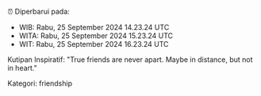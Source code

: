 ⏰ Diperbarui pada:
- WIB: Rabu, 25 September 2024 14.23.24 UTC
- WITA: Rabu, 25 September 2024 15.23.24 UTC
- WIT: Rabu, 25 September 2024 16.23.24 UTC

Kutipan Inspiratif:
"True friends are never apart. Maybe in distance, but not in heart."


Kategori: friendship

